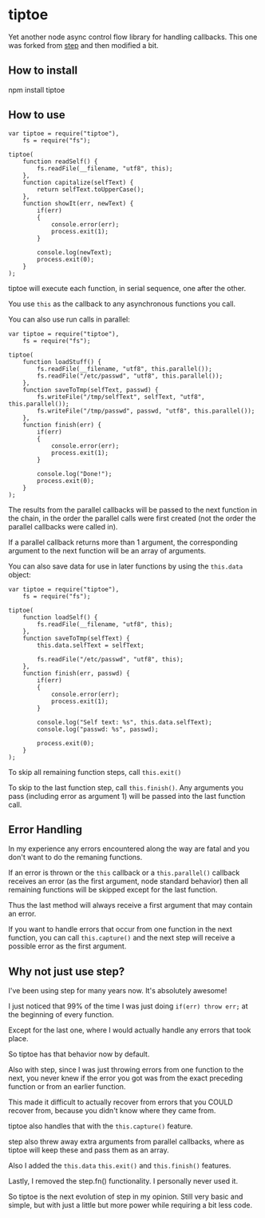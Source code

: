 # tiptoe

Yet another node async control flow library for handling callbacks. This one was forked from <a href="https://github.com/creationix/step">step</a> and then modified a bit.

## How to install

npm install tiptoe

## How to use

	var tiptoe = require("tiptoe"),
		fs = require("fs");

	tiptoe(
		function readSelf() {
			fs.readFile(__filename, "utf8", this);
		},
		function capitalize(selfText) {
			return selfText.toUpperCase();
		},
		function showIt(err, newText) {
			if(err)
			{
				console.error(err);
				process.exit(1);
			}

			console.log(newText);
			process.exit(0);
		}
	);

tiptoe will execute each function, in serial sequence, one after the other.

You use `this` as the callback to any asynchronous functions you call.

You can also use run calls in parallel:

	var tiptoe = require("tiptoe"),
		fs = require("fs");

	tiptoe(
		function loadStuff() {
			fs.readFile(__filename, "utf8", this.parallel());
			fs.readFile("/etc/passwd", "utf8", this.parallel());
		},
		function saveToTmp(selfText, passwd) {
			fs.writeFile("/tmp/selfText", selfText, "utf8", this.parallel());
			fs.writeFile("/tmp/passwd", passwd, "utf8", this.parallel());
		},
		function finish(err) {
			if(err)
			{
				console.error(err);
				process.exit(1);
			}

			console.log("Done!");
			process.exit(0);
		}
	);

The results from the parallel callbacks will be passed to the next function in the chain, in the order the parallel calls were first created (not the order the parallel callbacks were called in).

If a parallel callback returns more than 1 argument, the corresponding argument to the next function will be an array of arguments.

You can also save data for use in later functions by using the `this.data` object:

	var tiptoe = require("tiptoe"),
		fs = require("fs");

	tiptoe(
		function loadSelf() {
			fs.readFile(__filename, "utf8", this);
		},
		function saveToTmp(selfText) {
			this.data.selfText = selfText;

			fs.readFile("/etc/passwd", "utf8", this);
		},
		function finish(err, passwd) {
			if(err)
			{
				console.error(err);
				process.exit(1);
			}

			console.log("Self text: %s", this.data.selfText);
			console.log("passwd: %s", passwd);

			process.exit(0);
		}
	);

To skip all remaining function steps, call `this.exit()`

To skip to the last function step, call `this.finish()`. Any arguments you pass (including error as argument 1) will be passed into the last function call.

## Error Handling

In my experience any errors encountered along the way are fatal and you don't want to do the remaning functions.

If an error is thrown or the `this` callback or a `this.parallel()` callback receives an error (as the first argument, node standard behavior) then all remaining functions will be skipped except for the last function.

Thus the last method will always receive a first argument that may contain an error.

If you want to handle errors that occur from one function in the next function, you can call `this.capture()` and the next step will receive a possible error as the first argument.

## Why not just use step?

I've been using step for many years now. It's absolutely awesome!

I just noticed that 99% of the time I was just doing `if(err) throw err;` at the beginning of every function.

Except for the last one, where I would actually handle any errors that took place.

So tiptoe has that behavior now by default.

Also with step, since I was just throwing errors from one function to the next, you never knew if the error you got was from the exact preceding function or from an earlier function.

This made it difficult to actually recover from errors that you COULD recover from, because you didn't know where they came from.

tiptoe also handles that with the `this.capture()` feature.

step also threw away extra arguments from parallel callbacks, where as tiptoe will keep these and pass them as an array.

Also I added the `this.data` `this.exit()` and `this.finish()` features.

Lastly, I removed the step.fn() functionality. I personally never used it.

So tiptoe is the next evolution of step in my opinion. Still very basic and simple, but with just a little but more power while requiring a bit less code.
